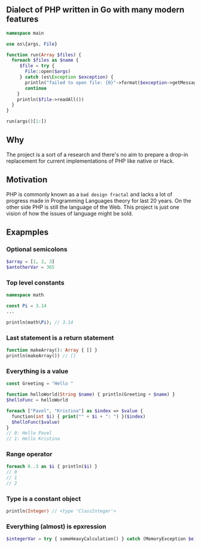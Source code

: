 ## Dialect of PHP written in Go with many modern features
```php
namespace main

use os\{args, File}

function run(Array $files) {
  foreach $files as $name {
     $file = try { 
       File::open($args) 
     } catch (os\Exception $exception) {
       println("failed to open file: {0}"->format($exception->getMessage()))
       continue
    }
    println($file->readAll())
  }
}

run(args()[1:])

```
## Why
The project is a sort of a research and there's no aim to prepare a drop-in replacement for current implementations of PHP like native or Hack.

## Motivation
PHP is commonly known as a `bad design fractal` and lacks a lot of progress made in Programming Languages theory for last 20 years. On the other side PHP is still the language of the Web. This project is just one vision of how the issues of language might be sold.

## Exapmples

### Optional semicolons
```php
$array = [1, 2, 3]
$antotherVar = 365
```

### Top level constants
```php
namespace math

const Pi = 3.14
...

println(math\Pi); // 3.14

```

### Last statement is a return statement
```php
function makeArray(): Array { [] }
println(makeArray()) // []
```

### Everything is a value
```php
const Greeting = "Hello "

function helloWorld(String $name) { println(Greeting + $name) }
$helloFunc = helloWorld

foreach ["Pavel", "Kristina"] as $index => $value {
  function(int $i) { print("" + $i + ": ") }($index)
  $helloFunc($value)
}
// 0: Hello Pavel
// 1: Hello Kristina
```

### Range operator
```php
foreach 0..3 as $i { println($i) }
// 0
// 1
// 2
```

### Type is a constant object
```php
println(Integer) // <type 'ClassInteger'>
```

### Everything (almost) is epxression
```php
$integerVar = try { someHeavyCalculation() } catch (MemoryException $e) { 0 }
```

